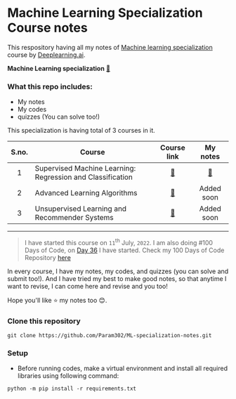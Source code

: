 # Machine Learning Specialization Course notes
This respository having all my notes of [Machine learning specialization](https://www.deeplearning.ai/courses/machine-learning-specialization/) course by [Deeplearning.ai](https://www.deeplearning.ai/).

**Machine Learning specialization** [🔗](https://www.coursera.org/specializations/machine-learning-introduction)

### What this repo includes:
- My notes
- My codes
- quizzes (You can solve too!)


This specialization is having total of 3 courses in it.

| S.no. | Course                                                     | Course link | My notes |
|:-----:|------------------------------------------------------------|:-----------:|:--------:|
| 1    | Supervised Machine Learning: Regression and Classification | [🔗](https://www.coursera.org/learn/machine-learning?specialization=machine-learning-introduction) | [🔗](./Supervised%20Machine%20Learning/) |
| 2    | Advanced Learning Algorithms                               | [🔗](https://www.coursera.org/learn/advanced-learning-algorithms?specialization=machine-learning-introduction) | Added soon |
| 3    | Unsupervised Learning and Recommender Systems              | [🔗](https://www.coursera.org/learn/unsupervised-learning-recommenders-reinforcement-learning?specialization=machine-learning-introduction) | Added soon |

---

> I have started this course on `11`<sup>th</sup> July, `2022`. I am also doing #100 Days of Code, on [Day 36](https://github.com/Param302/100DaysOfCode-Python/tree/main/Day-36) I have started.
> Check my 100 Days of Code Repository [here](https://github.com/Param302/100DaysOfCode-Python)

In every course, I have my notes, my codes, and quizzes (you can solve and submit too!). And I have tried my best to make good notes, so that anytime I want to revise, I can come here and revise and you too!

Hope you'll like ⭐ my notes too 😊.

### Clone this repository
```
git clone https://github.com/Param302/ML-specialization-notes.git
```

### Setup
- Before running codes, make a virtual environment and install all required libraries using following command:
```
python -m pip install -r requirements.txt
```
